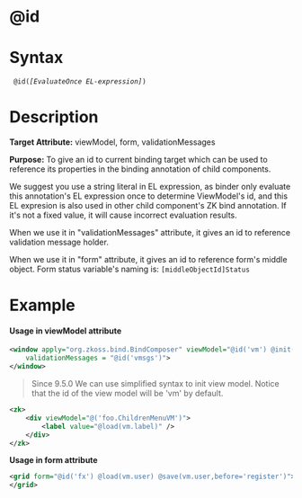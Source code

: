 # @id

Syntax
======

` @id(`*`[EvaluateOnce EL-expression]`*`)`

Description
===========

**Target Attribute:** viewModel, form, validationMessages

**Purpose:** To give an id to current binding target which can be used to reference its properties in the binding annotation of child components.

We suggest you use a string literal in EL expression, as binder only evaluate this annotation's EL expression once to determine ViewModel's id, and this EL expresion is also used in other child component's ZK bind annotation. If it's not a fixed value, it will cause incorrect evaluation results.

When we use it in "validationMessages" attribute, it gives an id to reference validation message holder.

When we use it in "form" attribute, it gives an id to reference form's middle object. Form status variable's naming is: `[middleObjectId]Status`

Example
=======

#### Usage in viewModel attribute
``` xml
<window apply="org.zkoss.bind.BindComposer" viewModel="@id('vm') @init('foo.ChildrenMenuVM')"
	validationMessages = "@id('vmsgs')">
</window>
```

> Since 9.5.0
We can use simplified syntax to init view model. Notice that the id of the view model will be 'vm' by default.
```xml
<zk>
	<div viewModel="@('foo.ChildrenMenuVM')">
		<label value="@load(vm.label)" />
	</div>
</zk>
```

**Usage in form attribute**

``` xml
<grid form="@id('fx') @load(vm.user) @save(vm.user,before='register')">
</grid>
```
